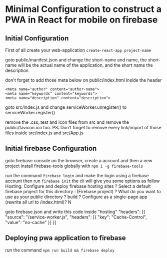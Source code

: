 # Minimal Configuration to construct a PWA in React for mobile on firebase

## Initial Configuration

First of all create your web-application `create-react-app project-name`

goto public/manifest.json and change the short-name and name, the short-name will be the actual name of the application, and the short name the description

don't forget to add those meta below on public/index.html inside the header

    <meta name="author" content="author-name">
    <meta name="keywords" content="keywords">
    <meta name="description" content="description">

goto src/index.js and change serviceWorker.unregister() to serviceWorker.register()

remove the .css,.test and icon files from src and remove the public/favicon.ico too.
PS: Don't forget to remove every link/import of those files inside src/index.js and src/App.js

## Initial firebase Configuration

goto firebase console on the browser, create a account and then a new project
install firebase-tools globally with `npm i -g firebase-tools`

run the command `firebase login` and make the login using a firebase account then run `firebase init`
the cli will give you some options as follow
Hosting: Configure and deploy firebase hosting sites
? Select a default firebase project for this directory : (Firebase project)
? What do you want to use as your public directory ? build
? Configure as a single-page app (rewrite all url to /index.html)? N

goto firebase.json and write this code inside "hosting"
"headers": [{
"source": "/service-worker.js",
"headers": [{
"key": "Cache-Control",
"value": "no-cache"
}]
}]

## Deploying pwa application to firebase

run the command `npm run build && firebase deploy`
